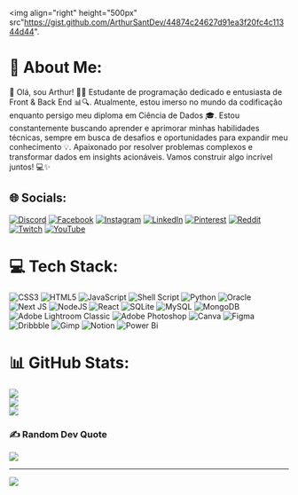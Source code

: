 <img align="right" height="500px" src"https://gist.github.com/ArthurSantDev/44874c24627d91ea3f20fc4c11344d44".
# 💫 About Me:
👋 Olá, sou Arthur! 👨‍💻 Estudante de programação dedicado e entusiasta de Front & Back End 📊🔍. Atualmente, estou imerso no mundo da codificação enquanto persigo meu diploma em Ciência de Dados 🎓. Estou constantemente buscando aprender e aprimorar minhas habilidades técnicas, sempre em busca de desafios e oportunidades para expandir meu conhecimento 💡. Apaixonado por resolver problemas complexos e transformar dados em insights acionáveis. Vamos construir algo incrível juntos! 💻✨


## 🌐 Socials:
[![Discord](https://img.shields.io/badge/Discord-%237289DA.svg?logo=discord&logoColor=white)](https://discord.gg/DevArthurSant) [![Facebook](https://img.shields.io/badge/Facebook-%231877F2.svg?logo=Facebook&logoColor=white)](https://facebook.com/oArthurSant) [![Instagram](https://img.shields.io/badge/Instagram-%23E4405F.svg?logo=Instagram&logoColor=white)](https://instagram.com/oArthurSant) [![LinkedIn](https://img.shields.io/badge/LinkedIn-%230077B5.svg?logo=linkedin&logoColor=white)](https://linkedin.com/in/DevArthurSant) [![Pinterest](https://img.shields.io/badge/Pinterest-%23E60023.svg?logo=Pinterest&logoColor=white)](https://pinterest.com/DevArthurSant) [![Reddit](https://img.shields.io/badge/Reddit-%23FF4500.svg?logo=Reddit&logoColor=white)](https://reddit.com/user/DevArthurSant) [![Twitch](https://img.shields.io/badge/Twitch-%239146FF.svg?logo=Twitch&logoColor=white)](https://twitch.tv/DevArthurSant) [![YouTube](https://img.shields.io/badge/YouTube-%23FF0000.svg?logo=YouTube&logoColor=white)](https://youtube.com/@DevArthurSant) 

# 💻 Tech Stack:
![CSS3](https://img.shields.io/badge/css3-%231572B6.svg?style=for-the-badge&logo=css3&logoColor=white) ![HTML5](https://img.shields.io/badge/html5-%23E34F26.svg?style=for-the-badge&logo=html5&logoColor=white) ![JavaScript](https://img.shields.io/badge/javascript-%23323330.svg?style=for-the-badge&logo=javascript&logoColor=%23F7DF1E) ![Shell Script](https://img.shields.io/badge/shell_script-%23121011.svg?style=for-the-badge&logo=gnu-bash&logoColor=white) ![Python](https://img.shields.io/badge/python-3670A0?style=for-the-badge&logo=python&logoColor=ffdd54) ![Oracle](https://img.shields.io/badge/Oracle-F80000?style=for-the-badge&logo=oracle&logoColor=white) ![Next JS](https://img.shields.io/badge/Next-black?style=for-the-badge&logo=next.js&logoColor=white) ![NodeJS](https://img.shields.io/badge/node.js-6DA55F?style=for-the-badge&logo=node.js&logoColor=white) ![React](https://img.shields.io/badge/react-%2320232a.svg?style=for-the-badge&logo=react&logoColor=%2361DAFB) ![SQLite](https://img.shields.io/badge/sqlite-%2307405e.svg?style=for-the-badge&logo=sqlite&logoColor=white) ![MySQL](https://img.shields.io/badge/mysql-%2300000f.svg?style=for-the-badge&logo=mysql&logoColor=white) ![MongoDB](https://img.shields.io/badge/MongoDB-%234ea94b.svg?style=for-the-badge&logo=mongodb&logoColor=white) ![Adobe Lightroom Classic](https://img.shields.io/badge/Adobe%20Lightroom%20Classic-31A8FF.svg?style=for-the-badge&logo=Adobe%20Lightroom%20Classic&logoColor=white) ![Adobe Photoshop](https://img.shields.io/badge/adobe%20photoshop-%2331A8FF.svg?style=for-the-badge&logo=adobe%20photoshop&logoColor=white) ![Canva](https://img.shields.io/badge/Canva-%2300C4CC.svg?style=for-the-badge&logo=Canva&logoColor=white) ![Figma](https://img.shields.io/badge/figma-%23F24E1E.svg?style=for-the-badge&logo=figma&logoColor=white) ![Dribbble](https://img.shields.io/badge/Dribbble-EA4C89?style=for-the-badge&logo=dribbble&logoColor=white) ![Gimp](https://img.shields.io/badge/Gimp-657D8B?style=for-the-badge&logo=gimp&logoColor=FFFFFF) ![Notion](https://img.shields.io/badge/Notion-%23000000.svg?style=for-the-badge&logo=notion&logoColor=white) ![Power Bi](https://img.shields.io/badge/power_bi-F2C811?style=for-the-badge&logo=powerbi&logoColor=black)
# 📊 GitHub Stats:
![](https://github-readme-stats.vercel.app/api?username=ArthurSantDev&theme=dark&hide_border=false&include_all_commits=true&count_private=true)<br/>
![](https://github-readme-streak-stats.herokuapp.com/?user=ArthurSantDev&theme=dark&hide_border=false)<br/>
![](https://github-readme-stats.vercel.app/api/top-langs/?username=ArthurSantDev&theme=dark&hide_border=false&include_all_commits=true&count_private=true&layout=compact)

### ✍️ Random Dev Quote
![](https://quotes-github-readme.vercel.app/api?type=horizontal&theme=tokyonight)

---
[![](https://visitcount.itsvg.in/api?id=ArthurSantDev&icon=6&color=12)](https://visitcount.itsvg.in)

<!-- Proudly created with GPRM ( https://gprm.itsvg.in ) -->
